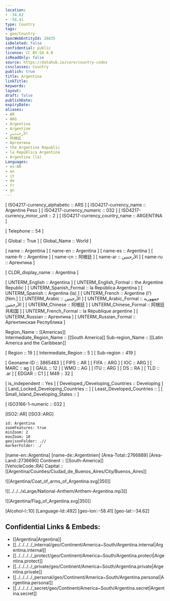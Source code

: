 ```yaml
---
location:
- -34.62
- -58.41
type: Country
tags:
- geo/Country
SpocWebEntityId: 26835
isDeleted: false
confidential: public
license: CC BY-SA 4.0
isReadOnly: false
source: https://datahub.io/core/country-codes
cssclasses: Country
publish: true
title: Argentina
linkTitle: 
keywords: 
layout: 
draft: false
publishDate: 
expiryDate: 
aliases:
- AR
- ARG
- Argentina
- Argentine
- الأرجنتين
- 阿根廷
- Аргентина
- the Argentine Republic
- la República Argentina
- Argentina (la)
Languages:
- es-AR
- en
- it
- de
- fr
- gn
---
```



[	ISO4217-currency_alphabetic	 :: ARS ] 
[	ISO4217-currency_name	 :: Argentine Peso ] 
[	ISO4217-currency_numeric	 :: 032 ] 
[	ISO4217-currency_minor_unit	 :: 2 ] 
[	ISO4217-currency_country_name	 :: ARGENTINA ] 

[	Telephone	 :: 54 ] 

[	Global	 :: True ] 
[	Global_Name	 :: World ] 

[	name	 :: Argentina ] 
[	name-en	 :: Argentina ] 
[	name-es	 :: Argentina ] 
[	name-fr	 :: Argentine ] 
[	name-cn	 :: 阿根廷 ] 
[	name-ar	 :: الأرجنتين ] 
[	name-ru	 :: Аргентина ] 

[	CLDR_display_name	 :: Argentina ] 

[	UNTERM_English	 :: Argentina ] 
[	UNTERM_English_Formal	 :: the Argentine Republic ] 
[	UNTERM_Spanish_Formal	 :: la República Argentina ] 
[	UNTERM_Spanish	 :: Argentina (la) ] 
[	UNTERM_French	 :: Argentine (l') [fém.] ] 
[	UNTERM_Arabic	 :: الأرجنتين ] 
[	UNTERM_Arabic_Formal	 :: جمهورية الأرجنتين ] 
[	UNTERM_Chinese	 :: 阿根廷 ] 
[	UNTERM_Chinese_Formal	 :: 阿根廷共和国 ] 
[	UNTERM_French_Formal	 :: la République argentine ] 
[	UNTERM_Russian	 :: Аргентина ] 
[	UNTERM_Russian_Formal	 :: Аргентинская Республика ] 

Region_Name ::  [[Americas]]  
Intermediate_Region_Name ::  [[South America]] 
Sub-region_Name ::  [[Latin America and the Caribbean]] 

[	Region	 :: 19 ] 
[	Intermediate_Region	 :: 5 ] 
[	Sub-region	 :: 419 ] 

[	Geoname-ID	 :: 3865483 ] 
[	FIPS	 :: AR ] 
[	FIFA	 :: ARG ] 
[	IOC	 :: ARG ] 
[	MARC	 :: ag ] 
[	GAUL	 :: 12 ] 
[	WMO	 :: AG ] 
[	ITU	 :: ARG ] 
[	DS	 :: RA ] 
[	TLD	 :: .ar ] 
[	EDGAR	 :: C1 ] 
[	M49	 :: 32 ] 

[	is_independent	 :: Yes ] 
[	Developed_/Developing_Countries	 :: Developing ] 
[	Land_Locked_Developing_Countries	 ::  ] 
[	Least_Developed_Countries	 ::  ] 
[	Small_Island_Developing_States	 ::  ] 

[	ISO3166-1-numeric	 :: 032 ] 



[ISO2::AR] 
[ISO3::ARG] 

```leaflet
id: Argentina
zoomFeatures: true 
minZoom: 2 
maxZoom: 18
geojsonFolder: .//
markerFolder: ./
```

[name-en::Argentina] 
[name-de::Argentinien] 
[Area-Total::2766889] 
[Area-Land::2736690] 
Continent :: [[South-America]]  
[VehicleCode::RA] 
Capital :: [[Argentina/Counties/Ciudad_de_Buenos_Aires/City/Buenos_Aires]]  

![[Argentina/Coat_of_arms_of_Argentina.svg|350]] 

![[../../../xLarge/National-Anthem/Anthem-Argentina.mp3]] 

![[Argentina/Flag_of_Argentina.svg|350]] 

[Alcohol-l::10] 
[Language-Id::492] 
[geo-lon::-58.41] 
[geo-lat::-34.62] 



## Confidential Links & Embeds: 
- [[Argentina|Argentina]] 
- [[../../../../_internal/geo/Continent/America~South/Argentina.internal|Argentina.internal]] 
- [[../../../../_protect/geo/Continent/America~South/Argentina.protect|Argentina.protect]] 
- [[../../../../_private/geo/Continent/America~South/Argentina.private|Argentina.private]] 
- [[../../../../_personal/geo/Continent/America~South/Argentina.personal|Argentina.personal]] 
- [[../../../../_secret/geo/Continent/America~South/Argentina.secret|Argentina.secret]] 
